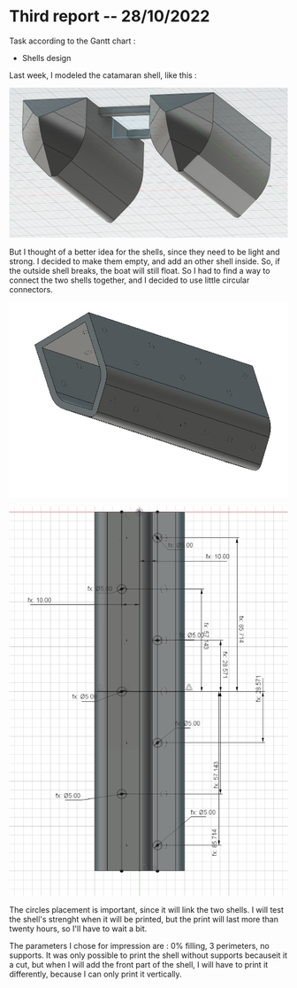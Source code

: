 Third report -- 28/10/2022
==========================

Task according to the Gantt chart :

* Shells design

Last week, I modeled the catamaran shell, like this :

![catamaran shell](images_and_videos_for_reports/shell.png)

But I thought of a better idea for the shells, since they need to be light and strong. I decided to make them empty, and add an other shell inside. So, if the outside shell breaks, the boat will still float. So I had to find a way to connect the two shells together, and I decided to use little circular connectors.

![catamaran shell cut](images_and_videos_for_reports/shell_circles.png)

![circles detail](images_and_videos_for_reports/circles_details.png)

The circles placement is important, since it will link the two shells. I will test the shell's strenght when it will be printed, but the print will last more than twenty hours, so I'll have to wait a bit.

The parameters I chose for impression are : 0% filling, 3 perimeters, no supports. It was only possible to print the shell without supports becauseit it a cut, but when I will add the front part of the shell, I will have to print it differently, because I can only print it vertically.
